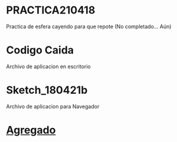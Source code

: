 # PRACTICA210418

Practica de esfera cayendo para que repote (No completado... Aún)

# Codigo Caida
Archivo de aplicacion en escritorio

# Sketch_180421b
Archivo de aplicacion para Navegador

# [Agregado](https://goo.gl/SsAhv)
